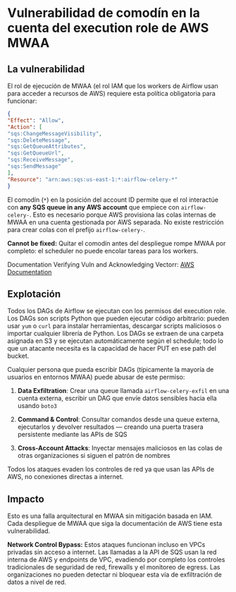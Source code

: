 # Vulnerabilidad de comodín en la cuenta del execution role de AWS MWAA

## La vulnerabilidad

El rol de ejecución de MWAA (el rol IAM que los workers de Airflow usan para acceder a recursos de AWS) requiere esta política obligatoria para funcionar:
```json
{
"Effect": "Allow",
"Action": [
"sqs:ChangeMessageVisibility",
"sqs:DeleteMessage",
"sqs:GetQueueAttributes",
"sqs:GetQueueUrl",
"sqs:ReceiveMessage",
"sqs:SendMessage"
],
"Resource": "arn:aws:sqs:us-east-1:*:airflow-celery-*"
}
```
El comodín (`*`) en la posición del account ID permite que el rol interactúe con **any SQS queue in any AWS account** que empiece con `airflow-celery-`. Esto es necesario porque AWS provisiona las colas internas de MWAA en una cuenta gestionada por AWS separada. No existe restricción para crear colas con el prefijo `airflow-celery-`.

**Cannot be fixed:** Quitar el comodín antes del despliegue rompe MWAA por completo: el scheduler no puede encolar tareas para los workers.

Documentation Verifying Vuln and Acknowledging Vectorr: [AWS Documentation](https://docs.aws.amazon.com/mwaa/latest/userguide/mwaa-create-role.html)

## Explotación

Todos los DAGs de Airflow se ejecutan con los permisos del execution role. Los DAGs son scripts Python que pueden ejecutar código arbitrario: pueden usar `yum` o `curl` para instalar herramientas, descargar scripts maliciosos o importar cualquier librería de Python. Los DAGs se extraen de una carpeta asignada en S3 y se ejecutan automáticamente según el schedule; todo lo que un atacante necesita es la capacidad de hacer PUT en ese path del bucket.

Cualquier persona que pueda escribir DAGs (típicamente la mayoría de usuarios en entornos MWAA) puede abusar de este permiso:

1. **Data Exfiltration**: Crear una queue llamada `airflow-celery-exfil` en una cuenta externa, escribir un DAG que envíe datos sensibles hacia ella usando `boto3`

2. **Command & Control**: Consultar comandos desde una queue externa, ejecutarlos y devolver resultados — creando una puerta trasera persistente mediante las APIs de SQS

3. **Cross-Account Attacks**: Inyectar mensajes maliciosos en las colas de otras organizaciones si siguen el patrón de nombres

Todos los ataques evaden los controles de red ya que usan las APIs de AWS, no conexiones directas a internet.

## Impacto

Esto es una falla arquitectural en MWAA sin mitigación basada en IAM. Cada despliegue de MWAA que siga la documentación de AWS tiene esta vulnerabilidad.

**Network Control Bypass:** Estos ataques funcionan incluso en VPCs privadas sin acceso a internet. Las llamadas a la API de SQS usan la red interna de AWS y endpoints de VPC, evadiendo por completo los controles tradicionales de seguridad de red, firewalls y el monitoreo de egress. Las organizaciones no pueden detectar ni bloquear esta vía de exfiltración de datos a nivel de red.
